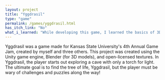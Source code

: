 ```yaml
---
layout: project
title: "Yggdrasil"
type: "game"
permalink: /games/yggdrasil.html
has_itch_link: "No"
what_i_learned: "While developing this game, I learned the basics of 3D game development in Unity, including gameplay design, concept creation, level design, UI design, and storyboarding. I also learned how to create 3D models in blender and design 3D terrains in Unity, which was a very large part of designing our main map for the game."
---
```

Yggdrasil was a game made for Kansas State University's 4th Annual Game Jam, created by myself and three others. This project was created using the Unity game engine, Blender (for 3D models), and open-licensed textures. In Yggdrasil, the player starts out exploring a cave with only a torch for light. The ultimate goal is to find the tree of life, Yggdrasil, but the player must be wary of challenges and puzzles along the way!